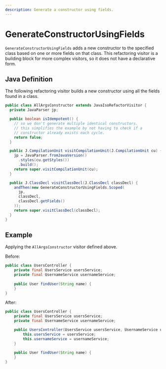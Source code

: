 ```yaml
---
description: Generate a constructor using fields.
---
```


# GenerateConstructorUsingFields
`GenerateConstructorUsingFields` adds a new constructor to the specified class based on one or more fields on that class. 
This refactoring visitor is a building block for more complex visitors, so it does not have a declarative form.

## Java Definition

The following refactoring visitor builds a new constructor using all the fields found in a class.

```java
public class AllArgsConstructor extends JavaIsoRefactorVisitor {
  private JavaParser jp;

  public boolean isIdempotent() {
    // so we don't generate multiple identical constructors.
    // this simplifies the example by not having to check if a
    // constructor already exists each cycle.
    return false;
  }

  public J.CompilationUnit visitCompilationUnit(J.CompilationUnit cu) {
    jp = JavaParser.fromJavaVersion()
      .styles(cu.getStyles())
      .build();
    return super.visitCompilationUnit(cu);
  }

  public J.ClassDecl visitClassDecl(J.ClassDecl classDecl) {
    andThen(new GenerateConstructorUsingFields.Scoped(
      jp,
      classDecl,
      classDecl.getFields()
    ));
    return super.visitClassDecl(classDecl);
  }
}
```
## Example
Applying the `AllArgsConstructor` visitor defined above.

Before:
```java
public class UsersController {
    private final UsersService usersService;
    private final UsernameService usernameService;
    
    public User findUser(String name) {
    }
}
```

After:
```java
public class UsersController {
    private final UsersService usersService;
    private final UsernameService usernameService;

    public UsersController(UsersService usersService, UsernameService usernameService) {
        this.usersService = usersService;
        this.usernameService = usernameService;
    }
    
    public User findUser(String name) {
    }
}
```